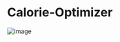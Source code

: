 # Calorie-Optimizer

![image](https://github.com/user-attachments/assets/aaa995a7-0ed7-4d8c-a693-8e54fc2ab956)

